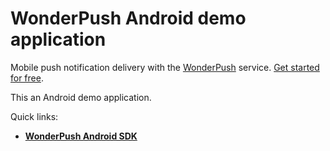 # WonderPush Android demo application

Mobile push notification delivery with the [WonderPush](https://www.wonderpush.com) service. [Get started for free](https://dashboard.wonderpush.com/account/signup).

This an Android demo application.

Quick links:
* [**WonderPush Android SDK**](https://github.com/wonderpush/wonderpush-android-sdk)
